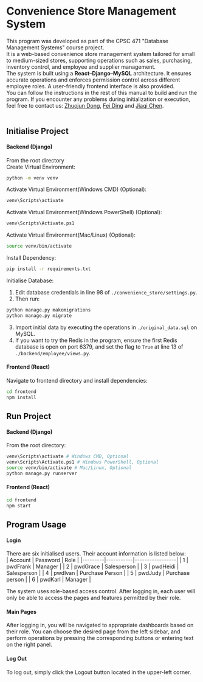 # Convenience Store Management System
This program was developed as part of the CPSC 471 "Database Management Systems" course project. <br>
It is a web-based convenience store management system tailored for small to medium-sized stores, supporting operations such as sales, purchasing, inventory control, and employee and supplier management.<br>
The system is built using a **React–Django–MySQL** architecture. It ensures accurate operations and enforces permission control across different employee roles. A user-friendly frontend interface is also provided.<br>
You can follow the instructions in the rest of this manual to build and run the program. If you encounter any problems during initialization or execution, feel free to contact us: [Zhuojun Dong](https://github.com/AlbertDG11), [Fei Ding](https://github.com/DingFei1) and [Jiaqi Chen](https://github.com/Jiaqichen2).<br><br>

## Initialise Project
#### Backend (Django)
From the root directory<br>
Create Virtual Environment:
```bash
python -m venv venv
```

Activate Virtual Environment(Windows CMD) (Optional):
```bash
venv\Scripts\activate
```

Activate Virtual Environment(Windows PowerShell) (Optional):
```bash
venv\Scripts\Activate.ps1
```

Activate Virtual Environment(Mac/Linux) (Optional):
```bash
source venv/bin/activate
```

Install Dependency:
```bash
pip install -r requirements.txt
```

Initialise Database:<br>
1. Edit database credentials in line 98 of `./convenience_store/settings.py`.
2. Then run:
```bash
python manage.py makemigrations
python manage.py migrate
```
3. Import initial data by executing the operations in `./original_data.sql` on MySQL.<br>
4. If you want to try the Redis in the program, ensure the first Redis database is open on port 6379, and set the flag to `True` at line 13 of `./backend/employee/views.py`.

#### Frontend (React)
Navigate to frontend directory and install dependencies:
```bash
cd frontend
npm install
```

## Run Project
#### Backend (Django)
From the root directory:
```bash
venv\Scripts\activate # Windows CMD, Optional
venv\Scripts\Activate.ps1 # Windows PowerShell, Optional
source venv/bin/activate # Mac/Linux, Optional
python manage.py runserver
```

#### Frontend (React)
```bash
cd frontend
npm start
```

## Program Usage
#### Login
There are six initialised users. Their account information is listed below:<br>
| Account | Password  | Role            |
|---------|-----------|-----------------|
| 1       | pwdFrank  | Manager         |
| 2       | pwdGrace  | Salesperson     |
| 3       | pwdHeidi  | Salesperson     |
| 4       | pwdIvan   | Purchase Person |
| 5       | pwdJudy   | Purchase person |
| 6       | pwdKarl   | Manager         |

The system uses role-based access control. After logging in, each user will only be able to access the pages and features permitted by their role.
#### Main Pages
After logging in, you will be navigated to appropriate dashboards based on their role. You can choose the desired page from the left sidebar, and perform operations by pressing the corresponding buttons or entering text on the right panel.

#### Log Out
To log out, simply click the Logout button located in the upper-left corner.
